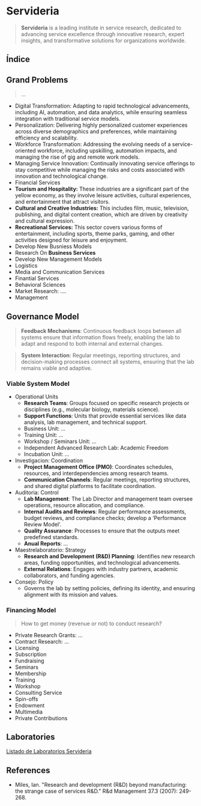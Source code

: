 # Servideria

> **Servideria** is a leading institute in service research, dedicated to advancing service excellence through innovative research, expert insights, and transformative solutions for organizations worldwide.
> 

## Índice

## Grand Problems

> …
> 
- Digital Transformation:  Adapting to rapid technological advancements, including AI, automation, and data analytics, while ensuring seamless integration with traditional service models.
- Personalization: Delivering highly personalized customer experiences across diverse demographics and preferences, while maintaining efficiency and scalability.
- Workforce Transformation: Addressing the evolving needs of a service-oriented workforce, including upskilling, automation impacts, and managing the rise of gig and remote work models.
- Managing Service Innovation: Continually innovating service offerings to stay competitive while managing the risks and costs associated with innovation and technological change.
- Financial Services
- **Tourism and Hospitality:** These industries are a significant part of the yellow economy, as they involve leisure activities, cultural experiences, and entertainment that attract visitors.
- **Cultural and Creative Industries:** This includes film, music, television, publishing, and digital content creation, which are driven by creativity and cultural expression.
- **Recreational Services:** This sector covers various forms of entertainment, including sports, theme parks, gaming, and other activities designed for leisure and enjoyment.
- Develop New Busniess Models
- Research On **Business Services**
- Develop New Management Models
- Logistics
- Media and Communication Services
- Finantial Services
- Behavioral Sciences
- Market Research: ….
- Management

## **Governance Model**

> **Feedback Mechanisms**: Continuous feedback loops between all systems ensure that information flows freely, enabling the lab to adapt and respond to both internal and external changes.
> 

> **System Interaction**: Regular meetings, reporting structures, and decision-making processes connect all systems, ensuring that the lab remains viable and adaptive.
> 

### Viable System Model

- Operational Units
    - **Research Teams**: Groups focused on specific research projects or disciplines (e.g., molecular biology, materials science).
    - **Support Functions**: Units that provide essential services like data analysis, lab management, and technical support.
    - Business Unit: …
    - Training Unit: …
    - Workshop / Seminars Unit: …
    - Independent Advanced Research Lab: Academic Freedom
    - Incubation Unit: …
- Investigacion: Coordination
    - **Project Management Office (PMO)**: Coordinates schedules, resources, and interdependencies among research teams.
    - **Communication Channels**: Regular meetings, reporting structures, and shared digital platforms to facilitate coordination.
- Auditoria: Control
    - **Lab Management**: The Lab Director and management team oversee operations, resource allocation, and compliance.
    - **Internal Audits and Reviews**: Regular performance assessments, budget reviews, and compliance checks; develop a ‘Performance Review Model‘.
    - **Quality Assurance**: Processes to ensure that the outputs meet predefined standards.
    - **Anual Reports**: …
- Maestrelaboratorio: Strategy
    - **Research and Development (R&D) Planning**: Identifies new research areas, funding opportunities, and technological advancements.
    - **External Relations**: Engages with industry partners, academic collaborators, and funding agencies.
- Consejo: Policy
    - Governs the lab by setting policies, defining its identity, and ensuring alignment with its mission and values.

### Financing Model

> How to get money (revenue  or not) to conduct research?
> 
- Private Research Grants: …
- Contract Research: …
- Licensing
- Subscription
- Fundraising
- Seminars
- Membership
- Training
- Workshop
- Consulting Service
- Spin-offs
- Endowment
- Multimedia
- Private Contributions

## Laboratories

[Listado de Laboratorios Servideria](Servideria%2073ae6e89487b45de8823280acee52304/Listado%20de%20Laboratorios%20Servideria%20a4dff3bce7424f6bb95818d50aa2e5c2.csv)

## References

- Miles, Ian. "Research and development (R&D) beyond manufacturing: the strange case of services R&D." R&d Management 37.3 (2007): 249-268.